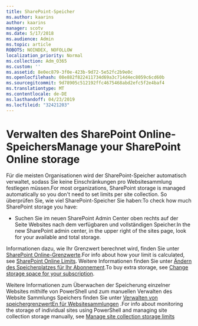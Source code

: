 ```yaml
---
title: SharePoint-Speicher
ms.author: kaarins
author: kaarins
manager: scotv
ms.date: 5/17/2018
ms.audience: Admin
ms.topic: article
ROBOTS: NOINDEX, NOFOLLOW
localization_priority: Normal
ms.collection: Adm_O365
ms.custom: ''
ms.assetid: 8e0ec879-3f0e-423b-9d72-5e52fc2b9e0c
ms.openlocfilehash: 08e882f822411734d69a3c714d4ec8059c6cd60b
ms.sourcegitcommit: 9d78905c512192ffc4675468abd2efc5f2e4baf4
ms.translationtype: MT
ms.contentlocale: de-DE
ms.lasthandoff: 04/23/2019
ms.locfileid: "32421203"
---
```

# <a name="manage-your-sharepoint-online-storage"></a><span data-ttu-id="0a157-102">Verwalten des SharePoint Online-Speichers</span><span class="sxs-lookup"><span data-stu-id="0a157-102">Manage your SharePoint Online storage</span></span>

<span data-ttu-id="0a157-103">Für die meisten Organisationen wird der SharePoint-Speicher automatisch verwaltet, sodass Sie keine Einschränkungen pro Websitesammlung festlegen müssen.</span><span class="sxs-lookup"><span data-stu-id="0a157-103">For most organizations, SharePoint storage is managed automatically so you don't need to set limits per site collection.</span></span> <span data-ttu-id="0a157-104">So überprüfen Sie, wie viel SharePoint-Speicher Sie haben:</span><span class="sxs-lookup"><span data-stu-id="0a157-104">To check how much SharePoint storage you have:</span></span>
  
- <span data-ttu-id="0a157-105">Suchen Sie im neuen SharePoint Admin Center oben rechts auf der Seite Websites nach dem verfügbaren und vollständigen Speicher.</span><span class="sxs-lookup"><span data-stu-id="0a157-105">In the new SharePoint admin center, in the upper right of the sites page, look for your available and total storage.</span></span>
    
<span data-ttu-id="0a157-106">Informationen dazu, wie Ihr Grenzwert berechnet wird, finden Sie unter [SharePoint Online-Grenzwerte](https://go.microsoft.com/fwlink/p/?LinkID=856113).</span><span class="sxs-lookup"><span data-stu-id="0a157-106">For info about how your limit is calculated, see [SharePoint Online Limits](https://go.microsoft.com/fwlink/p/?LinkID=856113).</span></span> <span data-ttu-id="0a157-107">Weitere Informationen finden Sie unter [Ändern des Speicherplatzes für Ihr Abonnement](https://go.microsoft.com/fwlink/?linkid=866428).</span><span class="sxs-lookup"><span data-stu-id="0a157-107">To buy extra storage, see [Change storage space for your subscription](https://go.microsoft.com/fwlink/?linkid=866428).</span></span>
  
<span data-ttu-id="0a157-108">Weitere Informationen zum Überwachen der Speicherung einzelner Websites mithilfe von PowerShell und zum manuellen Verwalten des Website Sammlungs Speichers finden Sie unter [Verwalten von speichergrenzwertEn für Websitesammlungen](https://go.microsoft.com/fwlink/?linkid=867833) .</span><span class="sxs-lookup"><span data-stu-id="0a157-108">For info about monitoring the storage of individual sites using PowerShell and managing site collection storage manually, see [Manage site collection storage limits](https://go.microsoft.com/fwlink/?linkid=867833)</span></span>
  

